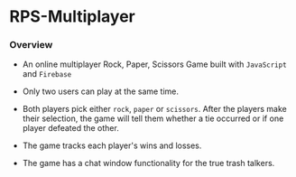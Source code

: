 # RPS-Multiplayer

### Overview

* An online multiplayer Rock, Paper, Scissors Game built with `JavaScript` and `Firebase`
* Only two users can play at the same time.

* Both players pick either `rock`, `paper` or `scissors`. After the players make their selection, the game will tell them whether a tie occurred or if one player defeated the other.

* The game tracks each player's wins and losses.

* The game has a chat window functionality for the true trash talkers.


